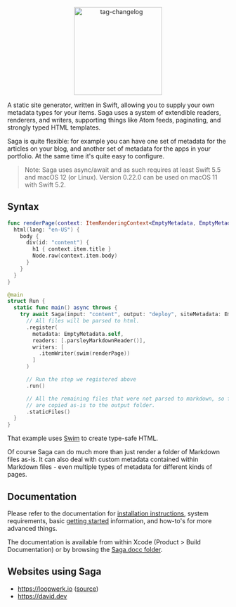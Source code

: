 <p align="center">
  <img src="logo.png" width="200" alt="tag-changelog" />
</p>

A static site generator, written in Swift, allowing you to supply your own metadata types for your items. Saga uses a system of extendible readers, renderers, and writers, supporting things like Atom feeds, paginating, and strongly typed HTML templates.

Saga is quite flexible: for example you can have one set of metadata for the articles on your blog, and another set of metadata for the apps in your portfolio. At the same time it's quite easy to configure.

> Note: Saga uses async/await and as such requires at least Swift 5.5 and macOS 12 (or Linux). Version 0.22.0 can be used on macOS 11 with Swift 5.2.


## Syntax

```swift
func renderPage(context: ItemRenderingContext<EmptyMetadata, EmptyMetadata>) -> Node {
  html(lang: "en-US") {
    body {
      div(id: "content") {
        h1 { context.item.title }
        Node.raw(context.item.body)
      }
    }
  }
}

@main
struct Run {
  static func main() async throws {
    try await Saga(input: "content", output: "deploy", siteMetadata: EmptyMetadata())
      // All files will be parsed to html.
      .register(
        metadata: EmptyMetadata.self,
        readers: [.parsleyMarkdownReader()],
        writers: [
          .itemWriter(swim(renderPage))
        ]
      )

      // Run the step we registered above
      .run()

      // All the remaining files that were not parsed to markdown, so for example images, raw html files and css,
      // are copied as-is to the output folder.
      .staticFiles()
  }
}
```

That example uses [Swim](https://github.com/robb/Swim) to create type-safe HTML.

Of course Saga can do much more than just render a folder of Markdown files as-is. It can also deal with custom metadata contained within Markdown files - even multiple types of metadata for different kinds of pages.


## Documentation
Please refer to the documentation for [installation instructions](https://github.com/loopwerk/Saga/blob/main/Sources/Saga/Saga.docc/Installation.md), system requirements, basic [getting started](https://github.com/loopwerk/Saga/blob/main/Sources/Saga/Saga.docc/GettingStarted.md) information, and how-to's for more advanced things.

The documentation is available from within Xcode (Product > Build Documentation) or by browsing the [Saga.docc folder](https://github.com/loopwerk/Saga/tree/main/Sources/Saga/Saga.docc).


## Websites using Saga
- https://loopwerk.io ([source](https://github.com/loopwerk/loopwerk.io))
- https://david.dev
